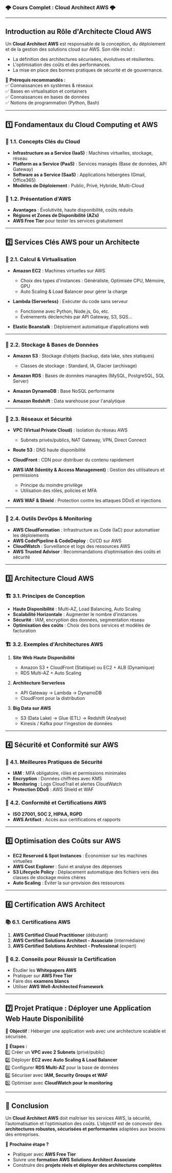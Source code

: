 ### 🌩 Cours Complet : Cloud Architect AWS 🌩

---

## **Introduction au Rôle d'Architecte Cloud AWS**
Un **Cloud Architect AWS** est responsable de la conception, du déploiement et de la gestion des solutions cloud sur AWS. Son rôle inclut :
- La définition des architectures sécurisées, évolutives et résilientes.
- L'optimisation des coûts et des performances.
- La mise en place des bonnes pratiques de sécurité et de gouvernance.

📌 **Prérequis recommandés :**  
✅ Connaissances en systèmes & réseaux  
✅ Bases en virtualisation et containers  
✅ Connaissances en bases de données  
✅ Notions de programmation (Python, Bash)  

---

## **1️⃣ Fondamentaux du Cloud Computing et AWS**
### 🔹 1.1. Concepts Clés du Cloud  
- **Infrastructure as a Service (IaaS)** : Machines virtuelles, stockage, réseau  
- **Platform as a Service (PaaS)** : Services managés (Base de données, API Gateway)  
- **Software as a Service (SaaS)** : Applications hébergées (Gmail, Office365)  
- **Modèles de Déploiement** : Public, Privé, Hybride, Multi-Cloud  

### 🔹 1.2. Présentation d'AWS  
- **Avantages** : Évolutivité, haute disponibilité, coûts réduits  
- **Régions et Zones de Disponibilité (AZs)**  
- **AWS Free Tier** pour tester les services gratuitement  

---

## **2️⃣ Services Clés AWS pour un Architecte**
### 📌 **2.1. Calcul & Virtualisation**
- **Amazon EC2** : Machines virtuelles sur AWS  
  - Choix des types d'instances : Généraliste, Optimisée CPU, Mémoire, GPU  
  - Auto Scaling & Load Balancer pour gérer la charge  

- **Lambda (Serverless)** : Exécuter du code sans serveur  
  - Fonctionne avec Python, Node.js, Go, etc.  
  - Événements déclenchés par API Gateway, S3, SQS...  

- **Elastic Beanstalk** : Déploiement automatique d’applications web  

---

### 📌 **2.2. Stockage & Bases de Données**
- **Amazon S3** : Stockage d’objets (backup, data lake, sites statiques)  
  - Classes de stockage : Standard, IA, Glacier (archivage)  

- **Amazon RDS** : Bases de données managées (MySQL, PostgreSQL, SQL Server)  
- **Amazon DynamoDB** : Base NoSQL performante  
- **Amazon Redshift** : Data warehouse pour l'analytique  

---

### 📌 **2.3. Réseaux et Sécurité**
- **VPC (Virtual Private Cloud)** : Isolation du réseau AWS  
  - Subnets privés/publics, NAT Gateway, VPN, Direct Connect  

- **Route 53** : DNS haute disponibilité  
- **CloudFront** : CDN pour distribuer du contenu rapidement  
- **AWS IAM (Identity & Access Management)** : Gestion des utilisateurs et permissions  
  - Principe du moindre privilège  
  - Utilisation des rôles, policies et MFA  

- **AWS WAF & Shield** : Protection contre les attaques DDoS et injections  

---

### 📌 **2.4. Outils DevOps & Monitoring**
- **AWS CloudFormation** : Infrastructure as Code (IaC) pour automatiser les déploiements  
- **AWS CodePipeline & CodeDeploy** : CI/CD sur AWS  
- **CloudWatch** : Surveillance et logs des ressources AWS  
- **AWS Trusted Advisor** : Recommandations d’optimisation des coûts et sécurité  

---

## **3️⃣ Architecture Cloud AWS**
### 🏗 **3.1. Principes de Conception**
- **Haute Disponibilité** : Multi-AZ, Load Balancing, Auto Scaling  
- **Scalabilité Horizontale** : Augmenter le nombre d’instances  
- **Sécurité** : IAM, encryption des données, segmentation réseau  
- **Optimisation des coûts** : Choix des bons services et modèles de facturation  

### 🏗 **3.2. Exemples d'Architectures AWS**
1. **Site Web Haute Disponibilité**  
   - Amazon S3 + CloudFront (Statique) ou EC2 + ALB (Dynamique)  
   - RDS Multi-AZ + Auto Scaling  

2. **Architecture Serverless**  
   - API Gateway → Lambda → DynamoDB  
   - CloudFront pour la distribution  

3. **Big Data sur AWS**  
   - S3 (Data Lake) → Glue (ETL) → Redshift (Analyse)  
   - Kinesis / Kafka pour l’ingestion de données  

---

## **4️⃣ Sécurité et Conformité sur AWS**
### 🔐 **4.1. Meilleures Pratiques de Sécurité**
- **IAM** : MFA obligatoire, rôles et permissions minimales  
- **Encryption** : Données chiffrées avec KMS  
- **Monitoring** : Logs CloudTrail et alertes CloudWatch  
- **Protection DDoS** : AWS Shield et WAF  

### 📜 **4.2. Conformité et Certifications AWS**
- **ISO 27001, SOC 2, HIPAA, RGPD**  
- **AWS Artifact** : Accès aux certifications et rapports  

---

## **5️⃣ Optimisation des Coûts sur AWS**
- **EC2 Reserved & Spot Instances** : Économiser sur les machines virtuelles  
- **AWS Cost Explorer** : Suivi et analyse des dépenses  
- **S3 Lifecycle Policy** : Déplacement automatique des fichiers vers des classes de stockage moins chères  
- **Auto Scaling** : Éviter la sur-provision des ressources  

---

## **6️⃣ Certification AWS Architect**
### 📚 **6.1. Certifications AWS**
1. **AWS Certified Cloud Practitioner** (débutant)  
2. **AWS Certified Solutions Architect - Associate** (intermédiaire)  
3. **AWS Certified Solutions Architect - Professional** (expert)  

### 📝 **6.2. Conseils pour Réussir la Certification**
- Étudier les **Whitepapers AWS**  
- Pratiquer sur **AWS Free Tier**  
- Faire des **examens blancs**  
- Utiliser **AWS Well-Architected Framework**  

---

## **7️⃣ Projet Pratique : Déployer une Application Web Haute Disponibilité**
🔧 **Objectif** : Héberger une application web avec une architecture scalable et sécurisée.

📌 **Étapes :**  
1️⃣ Créer un **VPC avec 2 Subnets** (privé/public)  
2️⃣ Déployer **EC2 avec Auto Scaling & Load Balancer**  
3️⃣ Configurer **RDS Multi-AZ** pour la base de données  
4️⃣ Sécuriser avec **IAM, Security Groups et WAF**  
5️⃣ Optimiser avec **CloudWatch pour le monitoring**  

---

## 🚀 **Conclusion**
Un **Cloud Architect AWS** doit maîtriser les services AWS, la sécurité, l’automatisation et l’optimisation des coûts. L’objectif est de concevoir des **architectures robustes, sécurisées et performantes** adaptées aux besoins des entreprises.

🎯 **Prochaine étape ?**  
- Pratiquer avec **AWS Free Tier**  
- Suivre une **formation AWS Solutions Architect Associate**  
- Construire des **projets réels et déployer des architectures complètes**  
